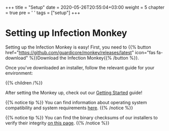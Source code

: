 +++
title = "Setup"
date = 2020-05-26T20:55:04+03:00
weight = 5
chapter = true
pre = '<i class="fas fa-cogs"></i> '
tags = ["setup"]
+++

# Setting up Infection Monkey

Setting up the Infection Monkey is easy! First, you need to
{{% button href="https://github.com/guardicore/monkey/releases/latest" icon="fas fa-download" %}}Download the Infection Monkey{{% /button %}}.

Once you've downloaded an installer, follow the relevant guide for your environment:

{{% children /%}}

After setting the Monkey up, check out our [Getting Started](/usage/getting-started) guide!

{{% notice tip %}}
You can find information about operating system compatibility and system
requirements [here](../reference/system_requirements).
{{% /notice %}}

{{% notice tip %}}
You can find the binary checksums of our installers to verify their integrity [on this page](../usage/file-checksums).
{{% /notice %}}
